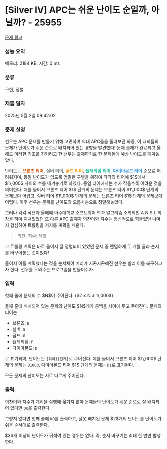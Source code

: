 # [Silver IV] APC는 쉬운 난이도 순일까, 아닐까? - 25955 

[문제 링크](https://www.acmicpc.net/problem/25955) 

### 성능 요약

메모리: 2184 KB, 시간: 0 ms

### 분류

구현, 정렬

### 제출 일자

2025년 5월 2일 09:42:02

### 문제 설명

<p>선우는 APC 문제를 만들기 위해 고민하며 역대 APC들을 둘러보던 와중, 이 대회들의 문제가 난이도가 쉬운 순으로 배치되어 있는 경향을 발견했다! 문제 출제가 완료되고 올해도 이러한 기조를 지키려고 한 선우는 출제하기로 한 문제들에 예상 난이도를 매겨놓았다.</p>

<p>난이도는 <strong><span style="color:#d35400;">브론즈 티어</span></strong>, <span style="color:#7f8c8d;"><strong>실버 티어</strong></span>, <span style="color:#f39c12;"><strong>골드 티어</strong></span>, <strong><span style="color:#1abc9c;">플래티넘 티어</span></strong>, <span style="color:#3498db;"><strong>다이아몬드 티어</strong></span> 순으로 어려워지며, 동일 난이도가 없도록 엄밀한 구별을 위하여 각각의 티어에 $1$에서 $1\,000$ 사이의 수를 매겨놓기로 하였다. 동일 티어에서는 수가 작을수록 어려운 것을 의미한다. 예를 들어서 브론즈 티어 $1$ 단계의 문제는 브론즈 티어 $1\,000$ 단계의 문제보다 어렵고, 실버 티어 $1\,000$ 단계의 문제는 브론즈 티어 $1$ 단계의 문제보다 어렵다. 이후 선우는 문제를 난이도의 오름차순으로 정렬해놓았다.</p>

<p>그러나 각각 작년과 올해에 아주대학교 소프트웨어 학과 알고리즘 소학회인 A.N.S.I. 회장을 하며 지쳐있었던 또 다른 APC 출제자 의찬이와 지수는 정신적으로 힘들었던 나머지 합심하여 트롤링을 저지를 계획을 세운다.</p>

<blockquote>
<p>의찬, 지수: 헤헷</p>
</blockquote>

<p>그 트롤링 계획은 바로 둘이서 잘 정렬되어 있었던 문제 중 랜덤하게 두 개를 골라 순서를 바꾸어놓는 것이었다!</p>

<p>둘이서 이를 계획했다는 것을 눈치채어 머리가 지끈지끈해진 선우는 빨리 이를 복구하고자 한다. 선우를 도와주는 프로그램을 만들어주자.</p>

### 입력 

 <p>첫째 줄에 문제의 수 $N$이 주어진다. ($2 ≤ N ≤ 1\,000$)</p>

<p>둘째 줄에 배치되어 있는 문제의 난이도 $N$개가 공백을 사이에 두고 주어진다. 문제의 티어는</p>

<ul>
	<li>브론즈: <code>B</code></li>
	<li>실버: <code>S</code></li>
	<li>골드: <code>G</code></li>
	<li>플래티넘: <code>P</code></li>
	<li>다이아몬드: <code>D</code></li>
</ul>

<p>로 표기되며, 난이도는 <code>{티어}{단계}</code>로 주어진다. 예를 들어서 브론즈 티어 $1\,000$ 단계의 문제는 <code>B1000</code>, 다이아몬드 티어 $1$ 단계의 문제는 <code>D1</code>로 표기된다.</p>

<p>모든 문제의 난이도는 서로 다르게 주어진다.</p>

### 출력 

 <p>의찬이와 지수가 계획을 실행에 옮기지 않아 문제들의 난이도가 쉬운 순으로 잘 배치되어 있다면 <code>OK</code>를 출력한다.</p>

<p>그렇지 않다면 첫째 줄에 <code>KO</code>를 출력하고, 잘못 배치된 문제 $2$개의 난이도를 난이도가 쉬운 순서대로 출력한다.</p>

<p>$3$개 이상의 난이도가 뒤섞여 있는 경우는 없다. 즉, 순서 바꾸기는 최대 한 번만 발생한다.</p>

